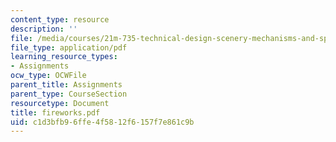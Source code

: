 ```yaml
---
content_type: resource
description: ''
file: /media/courses/21m-735-technical-design-scenery-mechanisms-and-special-effects-spring-2004/c1d3bfb96ffe4f5812f6157f7e861c9b_fireworks.pdf
file_type: application/pdf
learning_resource_types:
- Assignments
ocw_type: OCWFile
parent_title: Assignments
parent_type: CourseSection
resourcetype: Document
title: fireworks.pdf
uid: c1d3bfb9-6ffe-4f58-12f6-157f7e861c9b
---
```

